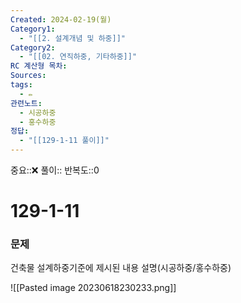 ```yaml
---
Created: 2024-02-19(월)
Category1:
  - "[[2. 설계개념 및 하중]]"
Category2:
  - "[[02. 연직하중, 기타하중]]"
RC 계산형 목차: 
Sources: 
tags:
  - ✏️
관련노트:
  - 시공하중
  - 홍수하중
정답:
  - "[[129-1-11 풀이]]"
---
```

중요::❌
풀이::
반복도::0
#  129-1-11

### 문제

건축물 설계하중기준에 제시된 내용 설명(시공하중/홍수하중)

![[Pasted image 20230618230233.png]]